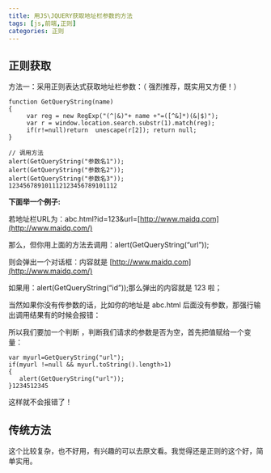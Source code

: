 ```yaml
---
title: 用JS\JQUERY获取地址栏参数的方法
tags: [js,前端,正则]
categories: 正则
---
```

## 正则获取

方法一：采用正则表达式获取地址栏参数：（ 强烈推荐，既实用又方便！）

```
function GetQueryString(name)
{
     var reg = new RegExp("(^|&)"+ name +"=([^&]*)(&|$)");
     var r = window.location.search.substr(1).match(reg);
     if(r!=null)return  unescape(r[2]); return null;
}

// 调用方法
alert(GetQueryString("参数名1"));
alert(GetQueryString("参数名2"));
alert(GetQueryString("参数名3"));
123456789101112123456789101112
```

**下面举一个例子:**

若地址栏URL为：abc.html?id=123&url=[http://www.maidq.com](http://www.maidq.com/)

那么，但你用上面的方法去调用：alert(GetQueryString(“url”));

则会弹出一个对话框：内容就是 [http://www.maidq.com](http://www.maidq.com/)

如果用：alert(GetQueryString(“id”));那么弹出的内容就是 123 啦；

当然如果你没有传参数的话，比如你的地址是 abc.html 后面没有参数，那强行输出调用结果有的时候会报错：

所以我们要加一个判断 ，判断我们请求的参数是否为空，首先把值赋给一个变量：

```
var myurl=GetQueryString("url");
if(myurl !=null && myurl.toString().length>1)
{
   alert(GetQueryString("url"));
}1234512345
```

这样就不会报错了！

## 传统方法

这个比较复杂，也不好用，有兴趣的可以去原文看。我觉得还是正则的这个好，简单实用。